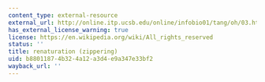 ```yaml
---
content_type: external-resource
external_url: http://online.itp.ucsb.edu/online/infobio01/tang/oh/03.html
has_external_license_warning: true
license: https://en.wikipedia.org/wiki/All_rights_reserved
status: ''
title: renaturation (zippering)
uid: b8801187-4b32-4a12-a3d4-e9a347e33bf2
wayback_url: ''
---
```

